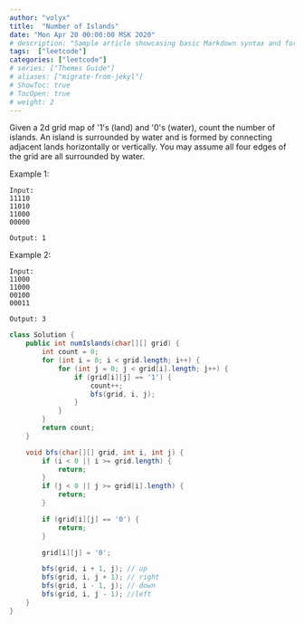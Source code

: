 ```yaml
---
author: "volyx"
title:  "Number of Islands"
date: "Mon Apr 20 00:00:00 MSK 2020"
# description: "Sample article showcasing basic Markdown syntax and formatting for HTML elements."
tags:  ["leetcode"]
categories: ["leetcode"]
# series: ["Themes Guide"]
# aliases: ["migrate-from-jekyl"]
# ShowToc: true
# TocOpen: true
# weight: 2
---
```


Given a 2d grid map of '1's (land) and '0's (water), count the number of islands. An island is surrounded by water and is formed by connecting adjacent lands horizontally or vertically. You may assume all four edges of the grid are all surrounded by water.

Example 1:
```
Input:
11110
11010
11000
00000

Output: 1
```
Example 2:
```
Input:
11000
11000
00100
00011

Output: 3
```

```java
class Solution {
    public int numIslands(char[][] grid) {
        int count = 0;
        for (int i = 0; i < grid.length; i++) {
            for (int j = 0; j < grid[i].length; j++) {
                if (grid[i][j] == '1') {
                    count++;
                    bfs(grid, i, j);
                }
            }
        }
        return count;
    }

    void bfs(char[][] grid, int i, int j) {
        if (i < 0 || i >= grid.length) {
            return;
        }
        if (j < 0 || j >= grid[i].length) {
            return;
        }

        if (grid[i][j] == '0') {
            return;
        }

        grid[i][j] = '0';

        bfs(grid, i + 1, j); // up
        bfs(grid, i, j + 1); // right
        bfs(grid, i - 1, j); // down
        bfs(grid, i, j - 1); //left 
    }
}

